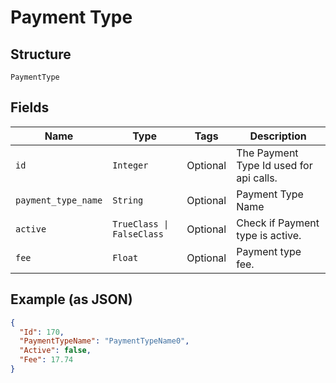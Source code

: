 
# Payment Type

## Structure

`PaymentType`

## Fields

| Name | Type | Tags | Description |
|  --- | --- | --- | --- |
| `id` | `Integer` | Optional | The Payment Type Id used for api calls. |
| `payment_type_name` | `String` | Optional | Payment Type Name |
| `active` | `TrueClass \| FalseClass` | Optional | Check if Payment type is active. |
| `fee` | `Float` | Optional | Payment type fee. |

## Example (as JSON)

```json
{
  "Id": 170,
  "PaymentTypeName": "PaymentTypeName0",
  "Active": false,
  "Fee": 17.74
}
```

